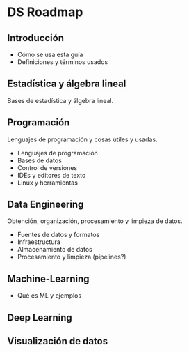 # DS Roadmap
## Introducción
* Cómo se usa esta guía
* Definiciones y términos usados

## Estadística y álgebra lineal
Bases de estadística y álgebra lineal.

## Programación
Lenguajes de programación y cosas útiles y usadas.

* Lenguajes de programación
* Bases de datos
* Control de versiones
* IDEs y editores de texto
* Linux y herramientas

## Data Engineering
Obtención, organización, procesamiento y limpieza de datos.

* Fuentes de datos y formatos
* Infraestructura
* Almacenamiento de datos
* Procesamiento y limpieza (pipelines?)

## Machine-Learning
* Qué es ML y ejemplos

## Deep Learning

## Visualización de datos